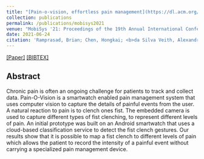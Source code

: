 ```yaml
---
title: "[Pain-o-vision, effortless pain management](https://dl.acm.org/doi/10.1145/3458864.3466907)"
collection: publications
permalink: /publications/mobisys2021
venue: "MobiSys '21: Proceedings of the 19th Annual International Conference on Mobile Systems, Applications, and Services"
date: 2021-06-24
citation: 'Ramprasad, Brian; Chen, Hongkai; <b>da Silva Veith, Alexandre</b>; Truong, Khai; de Lara, Eyal.'
---
```

[[Paper]](http://aveith.github.io/files/mobisys2021.pdf) [[BIBTEX]](http://aveith.github.io/files/mobisys2021.bib)



## Abstract
Chronic pain is often an ongoing challenge for patients to track and collect data. Pain-O-Vision is a smartwatch enabled pain management system that uses computer vision to capture the details of painful events from the user. A natural reaction to pain is to clench ones fist. The embedded camera is used to capture different types of fist clenching, to represent different levels of pain. An initial prototype was built on an Android smartwatch that uses a cloud-based classification service to detect the fist clench gestures. Our results show that it is possible to map a fist clench to different levels of pain which allows the patient to record the intensity of a painful event without carrying a specialized pain management device.



